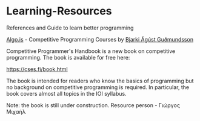 # Learning-Resources
References and Guide to learn better programming

[Algo.is](https://algo.is/) - Competitive Programming Courses by [Bjarki Ágúst Guðmundsson](https://github.com/SuprDewd)


Competitive Programmer's Handbook is a new book on competitive programming. The book is available for free here:

https://cses.fi/book.html

The book is intended for readers who know the basics of programming but no background on competitive programming is required. In particular, the book covers almost all topics in the IOI syllabus.

Note: the book is still under construction. Resource person - Γιώργος Μιχαήλ
